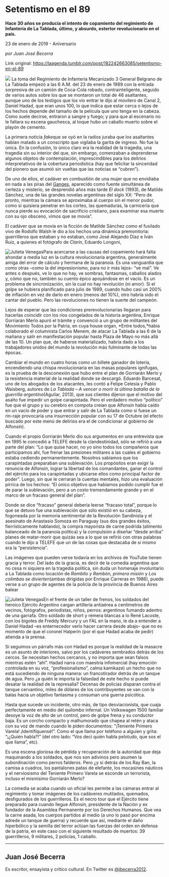 # Setentismo en el 89

**Hace 30 años se producía el intento de copamiento del regimiento de Infantería de La Tablada, último, y absurdo, estertor revolucionario en el país.**

23 de enero de 2019 - Aniversario

_por Juan José Becerra_

Link original: https://laagenda.tumblr.com/post/182242663085/setentismo-en-el-89

![](https://64.media.tumblr.com/ad2f9583b031ea948c00119c3cb30a55/tumblr_plrcy1a4Hf1u3lb1ko7_r1_1280.jpg)
La toma del Regimiento de Infantería Mecanizado 3 General Belgrano de La Tablada empezó a las 6 A.M. del 23 de enero de 1989 con la entrada sorpresiva de un camión de Coca-Cola robado, contrainteligente, seguido de varios autos sobre los que se montaron un total de 46 asaltantes, aunque uno de los testigos que los vio entrar le dijo al movilero de Canal 2, Daniel Hadad, que eran unos 100, lo que indica que estar cerca o lejos de los hechos depende del tamaño de la película que uno tenga en la cabeza. Como suele decirse, entraron a sangre y fuego; y para que al escenario no le faltara su escena gauchesca, al toque hubo un caballo muerto sobre el playón de cemento.

La primera noticia *fake*que se oyó en la radios juraba que los asaltantes habían matado a un conscripto que vigilaba la garita de ingreso. No fue la única. En la confusión, lo único claro era la realidad de la tragedia, una tragedia sin su interior del que, sin embargo, comenzaban a deprenderse algunos objetos de contemplación, imprescindibles para los delirios interpretativos de la cobertura periodística (hay que felicitar la sinceridad del pionero que asumió sin vueltas que las noticias se “cubren”). 

De uno de ellos, el cadáver en combustión de una mujer que no envidiaba en nada a las piras del [Ganges](https://www.google.com.ar/search?q=piras+del+Ganges&tbm=isch&source=hp&sa=X&ved=2ahUKEwir78r18IPgAhWfHrkGHc4rDvMQsAR6BAgEEAE&biw=1430&bih=709), aparecido como fuente simultánea de certeza y misterio, se desprendió años más tarde *El dock* (1993), de Matilde Sánchez, una de las grandes novelas argentinas del siglo XX: “Pero de pronto, mientras la cámara se aproximaba al cuerpo sin el menor pudor, como si quisiera penetrar en los cortes, las quemaduras, la carnicería que nunca pierde su evocación de sacrificio cristiano, para examinar esa muerte con su ojo obsceno, vimos que se movía”. 

El cadáver que se movía en la ficción de Matilde Sánchez como el fusilado vivo de Rodolfo Walsh le dio a los hechos una dinámica premonitoria: guerrilleros que estaban y no estaban, como José Alejando Díaz e Iván Ruiz, a quienes el fotógrafo de *Clarín*, Eduardo Longoni, 

![Julieta Venegas](https://64.media.tumblr.com/c8318d26e6b701bbe0a29b9cf0eb1db1/tumblr_inline_plse9ueDEu1t6q87u_250.jpg)Para acercarse a las causas del copamiento hará falta ahondar a media luz en la cultura revolucionaria argentina, generalmente amiga del error de cálculo y hermana de la paranoia. Es una vanguardia que como otras –como la del impresionismo, para no ir más lejos- “ve mal”. Ve antes o después, ve lo que no hay, ve sombras, fantasmas, caballos alados y, cómo que no, también su cuento épico apoyándose en el vacío. Es un problema de sincronización, sin la cual no hay revolución (ni amor). Si el golpe se hubiera planificado para julio de 1989, cuando hubo casi un 200% de inflación en vez de darlo en enero (menos del 10%), otro habría sido el cantar del pueblo. Pero las revoluciones no tienen la suerte del campeón. 

Lejos de esperar que las condiciones prerevolucionarias llegaran para hacerlas coincidir con los ríos congelados de la historia argentina, Enrique Gorriarán Merlo apuró el trámite y convenció a un grupo de militantes del Movimiento Todos por la Patria, en cuya house organ, *Entre todos,*había colaborado el columnista Carlos Menem, de atacar La Tablada a las 6 de la mañana y salir  en manifestación popular hasta Plaza de Mayo no más allá de las 10. Un plan que, de haberse materializado, habría dado a los trabajadores unidos del mundo la revolución más fulminante de todas las épocas.

Cambiar el mundo en cuatro horas como un billete ganador de lotería, encendiendo una chispa revolucionaria en las masas populares ignífugas, es la prueba de la desconexión que hubo entre el plan de Gorriarán Merlo y la resistencia material de la realidad donde se descargó. Eduardo Barcesat, uno de los abogados de los atacantes, les contó a Felipe Celesia y Pablo Waisberg, autores de *La Tablada – A vencer o morir la última batalla de la guerrilla argentina*(Aguilar, 2013), que sus clientes dijeron que el motivo del asalto fue impedir un golpe carapintada. Pero el verdadero motivo “político” fue que el grupo y su cerebro en compota creían que Alfonsín había caído en un vacío de poder y que entrar y salir de La Tablada como si fuese un rin-raje provocaría una insurrección popular con su 17 de Octubre (el efecto buscado por este menú de delirios era el de condicionar al gobierno de Alfonsín). 

Cuando el propio Gorriarán Merlo dio sus argumentos en una entrevista que en 1995 le concedió a TELEFE desde la clandestinidad, sólo se refirió a una parte del plan: “Lo que quise hacer, no yo sino todos los compañeros que participamos ahí, fue frenar las presiones militares a las cuales el gobierno estaba cediendo permanentemente. Nosotros sabíamos que los carapintadas preparaban una sublevación. Los propósitos eran exigir la renuncia de Alfonsín, lograr la libertad de los comandantes, ganar el control del ejército para los carapintadas y ubicarse ellos como principal factor de poder”. Luego, sin que le cerraran la cuentas mentales, hizo una evaluación pírrica de los hechos: “El único objetivo que habíamos podido cumplir fue el de parar la sublevación, pero a un costo tremendamente grande y en el marco de un fracaso general del plan”.

Donde se dice “fracaso” general debería leerse “fracaso total”, porque lo que se detuvo fue una sublevación que sólo existió en su cabeza, fogoneada por la memoria sentimental de la Revolución Sandinista y el asesinato de Anastasio Somoza en Paraguay (sus dos grandes éxitos, fierrísticamente hablando), la compra mayorista de carne podrida (alimento balanceado de la paranoia política) y la compulsión a diseñar “desde arriba” planes de matar-morir que quizás sea a lo que se refirió con otras palabras cuando le dijo a TELEFE que un de las cosas que destacaba de sí mismo era la “persistencia”. 

Las imágenes que pueden verse todavía en los archivos de YouTube tienen gracia y terror. Del lado de la gracia, es decir de la comedia argentina que no cesa ni siquiera en la tragedia política, sin duda un homenaje involuntario a La Tablada como locación de *Rambito y Rambón, primera misión*  y *Los colimbas se divierten*(ambas dirigidas por Enrique Carreras en 1986), puede verse a un grupo de agentes de la policía de la provincia de Buenos Aires balear 

![Julieta Venegas](https://64.media.tumblr.com/6759e3b9342bd370eae8b22f242fcd5f/tumblr_inline_plse9v9wOj1t6q87u_250.jpg)En el frente de un taller de frenos, los soldados del heroico Ejército Argentino cargan artillería antiaérea a centímetros de vecinos, fotógrafos, periodistas, niños, perros: argentinos fumando adentro de una garrafa. Otro soldado de short y remera blancas a lo René Lacoste, con los bigotes de Freddy Mercury y un FAL en la mano, le da a entender a Daniel Hadad –es enternecedor verlo hacer carrera desde abajo- que no es momento de que el coronel Halperín (por el que Hadad acaba de pedir) atienda a la prensa. 

Si seguimos un párrafo más con Hadad es porque la realidad de la masacre es un asunto de interiores, salvo por los cadáveres sembrados detrás de los cercos. Se necesitan hechos cercanos, y no importa que sean falsos mientras estén “ahí”. Hadad narra con maestría infomercial (hay emoción controlada en su voz, “profesionalismo”, calma kamikaze) un hecho que no está sucediendo de ninguna manera: un francotirador detrás de un tanque de agua. Pero ¿a quién le importa la falsedad de este hecho si puede desatar la realidad de la represalia? Decenas de policías disparan contra el tanque cervantino, miles de dólares de los contribuyentes se van con la balas hacia un objetivo fantasma y consuman una guerra psicótica. 

Hasta que sucede un incidente, otro más, de tipo desviacionista, que cuaja perfectamente en medio del quilombo infernal. Un Volkswagen 1500 familiar desoye la voz de alto de un control, pero de golpe frena y su conductor baja. Es un corcho compacto y malhumorado que chapea al retén y ataca con su voz de mando cuando le piden documentos: “¡Teniente Primero Varela! ¡Identifíquensé!”. Como el que llama por teléfono a alguien y grita: “¡¿Quién habla?!” (del otro lado: “Vos decí quién habla pelotudo, que sos el que llama”, etc). 

Es una escena gloriosa de pérdida y recuperación de la autoridad que deja maquinando a los soldados, que nos son adivinos pero asumen la subordinación como perros falderos. Pero ¿y si detrás de los Ray Ban, la camisa a cuadros, los pantalones patas de elefante, los mocasines náuticos y el nerviosismo del Teniente Primero Varela se esconde un terrorista, incluso el mismísimo Gorriarán Merlo?

La comedia se acaba cuando un oficial les permite a las cámaras entrar al regimiento y tomar imágenes de los cadáveres mutilados, quemados, desfigurados de los guerrilleros. Es el necro tour que el Ejército tiene preparado para cuando llegue Alfonsín, presidente de la Nación y ex fundador de la Asamblea Permanente por los Derechos Humanos. Que vea la carne asada, los cuerpos partidos al medio (a uno lo pasó por encima adrede un tanque de guerra) y recuerde que así, mediante el daño hiperbólico y la semilla del terror actúan las fuerzas del orden en defensa de la patria, en este caso con el siguiente resultado de muertos: 39 guerrilleros, 9 militares, 2 policías, 1 caballo.  



---

 Juan José Becerra
------------------

 Es escritor, ensayista y crítico cultural. En Twitter es [@jbecerra2012](https://twitter.com/jbecerra2012). 


